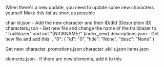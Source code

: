When there's a new update, you need to update some new characters yourself
Make this list as short as possible

char-id.json - Add the new character and their ID/dId (Description ID)
characters.json - Get new file and change the name of the trailblazer to "Trailblazer" and not "{NICKNAME}" (index_new)
descriptions.json - Get new file and add this:
,
    "0": {
        "id": "0",
        "title": "None",
        "desc": "None"
    }

Get new:
character_promotions.json
character_skills.json
items.json

elements.json - If there are new elements, add it to this